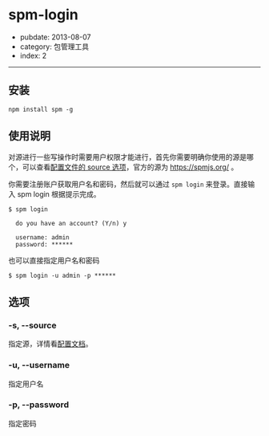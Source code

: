 # spm-login

- pubdate: 2013-08-07
- category: 包管理工具
- index: 2

-----------

## 安装

```
npm install spm -g
```

## 使用说明

对源进行一些写操作时需要用户权限才能进行，首先你需要明确你使用的源是哪个，可以查看[配置文件的 source 选项]()，官方的源为 https://spmjs.org/ 。

你需要注册账户获取用户名和密码，然后就可以通过 `spm login` 来登录。直接输入 spm login 根据提示完成。

```
$ spm login

  do you have an account? (Y/n) y

  username: admin
  password: ******
```

也可以直接指定用户名和密码

```
$ spm login -u admin -p ******
```

## 选项

### -s, --source

指定源，详情看[配置文档]()。

### -u, --username

指定用户名

### -p, --password

指定密码